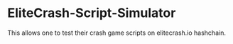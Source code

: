 # EliteCrash-Script-Simulator
This allows one to test their crash game scripts on elitecrash.io hashchain.
